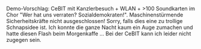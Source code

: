 Demo-Vorschlag: CeBIT mit Kanzlerbesuch + WLAN + \>100 Soundkarten im
Chor \"Wer hat uns verraten? Sozialdemokraten!\". Maschinenstürmende
Sicherheitskräfte nicht ausgeschlossen! Sorry, falls dies eine zu
trollige Schnapsidee ist. Ich konnte die ganze Nacht kaum ein Auge
zumachen und hatte diesen Flash beim Morgenkaffe \... Bei der CeBIT kann
ich leider nicht zugegen sein.
